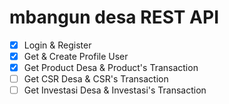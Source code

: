 # mbangun desa REST API

- [x] Login & Register
- [x] Get & Create Profile User
- [x] Get Product Desa & Product's Transaction
- [ ] Get CSR Desa & CSR's Transaction
- [ ] Get Investasi Desa & Investasi's Transaction
